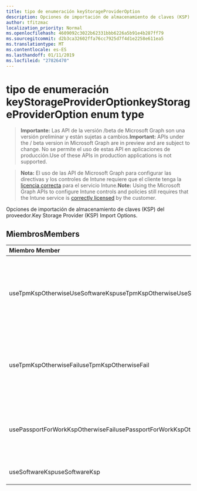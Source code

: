 ```yaml
---
title: tipo de enumeración keyStorageProviderOption
description: Opciones de importación de almacenamiento de claves (KSP) del proveedor.
author: tfitzmac
localization_priority: Normal
ms.openlocfilehash: 4609092c3022b62331bbb6226a5b91e4b287ff79
ms.sourcegitcommit: d2b3ca32602ffa76cc7925d7f4d1e2258e611ea5
ms.translationtype: MT
ms.contentlocale: es-ES
ms.lasthandoff: 01/11/2019
ms.locfileid: "27826470"
---
```

# <a name="keystorageprovideroption-enum-type"></a><span data-ttu-id="f69a0-103">tipo de enumeración keyStorageProviderOption</span><span class="sxs-lookup"><span data-stu-id="f69a0-103">keyStorageProviderOption enum type</span></span>

> <span data-ttu-id="f69a0-104">**Importante:** Las API de la versión /beta de Microsoft Graph son una versión preliminar y están sujetas a cambios.</span><span class="sxs-lookup"><span data-stu-id="f69a0-104">**Important:** APIs under the / beta version in Microsoft Graph are in preview and are subject to change.</span></span> <span data-ttu-id="f69a0-105">No se permite el uso de estas API en aplicaciones de producción.</span><span class="sxs-lookup"><span data-stu-id="f69a0-105">Use of these APIs in production applications is not supported.</span></span>

> <span data-ttu-id="f69a0-106">**Nota:** El uso de las API de Microsoft Graph para configurar las directivas y los controles de Intune requiere que el cliente tenga la [licencia correcta](https://go.microsoft.com/fwlink/?linkid=839381) para el servicio Intune.</span><span class="sxs-lookup"><span data-stu-id="f69a0-106">**Note:** Using the Microsoft Graph APIs to configure Intune controls and policies still requires that the Intune service is [correctly licensed](https://go.microsoft.com/fwlink/?linkid=839381) by the customer.</span></span>

<span data-ttu-id="f69a0-107">Opciones de importación de almacenamiento de claves (KSP) del proveedor.</span><span class="sxs-lookup"><span data-stu-id="f69a0-107">Key Storage Provider (KSP) Import Options.</span></span>
## <a name="members"></a><span data-ttu-id="f69a0-108">Miembros</span><span class="sxs-lookup"><span data-stu-id="f69a0-108">Members</span></span>
|<span data-ttu-id="f69a0-109">Miembro	</span><span class="sxs-lookup"><span data-stu-id="f69a0-109">Member</span></span>|<span data-ttu-id="f69a0-110">Valor</span><span class="sxs-lookup"><span data-stu-id="f69a0-110">Value</span></span>|<span data-ttu-id="f69a0-111">Description</span><span class="sxs-lookup"><span data-stu-id="f69a0-111">Description</span></span>|
|:---|:---|:---|
|<span data-ttu-id="f69a0-112">useTpmKspOtherwiseUseSoftwareKsp</span><span class="sxs-lookup"><span data-stu-id="f69a0-112">useTpmKspOtherwiseUseSoftwareKsp</span></span>|<span data-ttu-id="f69a0-113">0</span><span class="sxs-lookup"><span data-stu-id="f69a0-113">0</span></span>|<span data-ttu-id="f69a0-114">Importar a Trusted Platform Module (TPM) KSP si está presente, en caso contrario, importar a Software KSP.</span><span class="sxs-lookup"><span data-stu-id="f69a0-114">Import to Trusted Platform Module (TPM) KSP if present, otherwise import to Software KSP.</span></span>|
|<span data-ttu-id="f69a0-115">useTpmKspOtherwiseFail</span><span class="sxs-lookup"><span data-stu-id="f69a0-115">useTpmKspOtherwiseFail</span></span>|<span data-ttu-id="f69a0-116">1</span><span class="sxs-lookup"><span data-stu-id="f69a0-116">1</span></span>|<span data-ttu-id="f69a0-117">En caso contrario, producirá un error en la importación a Trusted Platform Module (TPM) KSP si está presente.</span><span class="sxs-lookup"><span data-stu-id="f69a0-117">Import to Trusted Platform Module (TPM) KSP if present, otherwise fail.</span></span>|
|<span data-ttu-id="f69a0-118">usePassportForWorkKspOtherwiseFail</span><span class="sxs-lookup"><span data-stu-id="f69a0-118">usePassportForWorkKspOtherwiseFail</span></span>|<span data-ttu-id="f69a0-119">2</span><span class="sxs-lookup"><span data-stu-id="f69a0-119">2</span></span>|<span data-ttu-id="f69a0-120">Importar a la cuenta de Passport para el trabajo KSP si está disponible, en caso contrario, producirá un error.</span><span class="sxs-lookup"><span data-stu-id="f69a0-120">Import to Passport for work KSP if available, otherwise fail.</span></span>|
|<span data-ttu-id="f69a0-121">useSoftwareKsp</span><span class="sxs-lookup"><span data-stu-id="f69a0-121">useSoftwareKsp</span></span>|<span data-ttu-id="f69a0-122">3</span><span class="sxs-lookup"><span data-stu-id="f69a0-122">3</span></span>|<span data-ttu-id="f69a0-123">Importación a Software KSP.</span><span class="sxs-lookup"><span data-stu-id="f69a0-123">Import to Software KSP.</span></span>|





